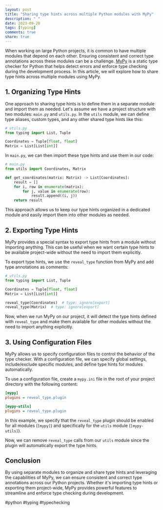 ```yaml
---
layout: post
title: "Sharing type hints across multiple Python modules with MyPy"
description: " "
date: 2023-09-20
tags: [typing]
comments: true
share: true
---
```


When working on large Python projects, it is common to have multiple modules that depend on each other. Ensuring consistent and correct type annotations across these modules can be a challenge. [MyPy](https://mypy-lang.org/) is a static type checker for Python that helps detect errors and enforce type checking during the development process. In this article, we will explore how to share type hints across multiple modules using MyPy.

## 1. Organizing Type Hints

One approach to sharing type hints is to define them in a separate module and import them as needed. Let's assume we have a project structure with two modules: `main.py` and `utils.py`. In the `utils` module, we can define type aliases, custom types, and any other shared type hints like this:

```python
# utils.py
from typing import List, Tuple

Coordinates = Tuple[float, float]
Matrix = List[List[int]]
```

In `main.py`, we can then import these type hints and use them in our code:

```python
# main.py
from utils import Coordinates, Matrix

def get_coordinates(matrix: Matrix) -> List[Coordinates]:
    result = []
    for i, row in enumerate(matrix):
        for j, value in enumerate(row):
            result.append((i, j))
    return result
```

This approach allows us to keep our type hints organized in a dedicated module and easily import them into other modules as needed.

## 2. Exporting Type Hints

MyPy provides a special syntax to export type hints from a module without importing anything. This can be useful when we want certain type hints to be available project-wide without the need to import them explicitly.

To export type hints, we use the `reveal_type` function from MyPy and add type annotations as comments:

```python
# utils.py
from typing import List, Tuple

Coordinates = Tuple[float, float]
Matrix = List[List[int]]

reveal_type(Coordinates)  # type: ignore[export]
reveal_type(Matrix)  # type: ignore[export]
```

Now, when we run MyPy on our project, it will detect the type hints defined with `reveal_type` and make them available for other modules without the need to import anything explicitly.

## 3. Using Configuration Files

MyPy allows us to specify configuration files to control the behavior of the type checker. With a configuration file, we can specify global settings, include/exclude specific modules, and define type hints for modules automatically.

To use a configuration file, create a `mypy.ini` file in the root of your project directory with the following content:

```ini
[mypy]
plugins = reveal_type.plugin

[mypy-utils]
plugins = reveal_type.plugin
```

In this example, we specify that the `reveal_type` plugin should be enabled for all modules (`[mypy]`) and specifically for the `utils` module (`[mypy-utils]`). 

Now, we can remove `reveal_type` calls from our `utils` module since the plugin will automatically export the type hints.

## Conclusion

By using separate modules to organize and share type hints and leveraging the capabilities of MyPy, we can ensure consistent and correct type annotations across our Python projects. Whether it's importing type hints or exporting them project-wide, MyPy provides powerful features to streamline and enforce type checking during development.

#python #typing #typechecking